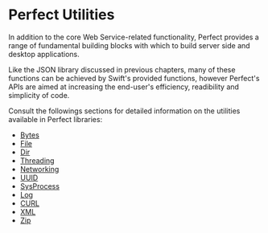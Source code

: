 # Perfect Utilities

In addition to the core Web Service-related functionality, Perfect provides a range of fundamental building blocks with which to build server side and desktop applications.

Like the JSON library discussed in previous chapters, many of these functions can be achieved by Swift's provided functions, however Perfect's APIs are aimed at increasing the end-user's efficiency, readibility and simplicity of code.

Consult the followings sections for detailed information on the utilities available in Perfect libraries:

* [Bytes](https://github.com/PerfectlySoft/PerfectDocs/blob/master/guide/bytes.md)
* [File](https://github.com/PerfectlySoft/PerfectDocs/blob/master/guide/file.md)
* [Dir](https://github.com/PerfectlySoft/PerfectDocs/blob/master/guide/dir.md)
* [Threading](https://github.com/PerfectlySoft/PerfectDocs/blob/master/guide/thread.md)
* [Networking](https://github.com/PerfectlySoft/PerfectDocs/blob/master/guide/net.md)
* [UUID](https://github.com/PerfectlySoft/PerfectDocs/blob/master/guide/UUID.md)
* [SysProcess](https://github.com/PerfectlySoft/PerfectDocs/blob/master/guide/sysProcess.md)
* [Log](https://github.com/PerfectlySoft/PerfectDocs/blob/master/guide/log.md)
* [CURL](https://github.com/PerfectlySoft/PerfectDocs/blob/master/guide/cURL.md)
* [XML](https://github.com/PerfectlySoft/PerfectDocs/blob/master/guide/xml.md)
* [Zip](https://github.com/PerfectlySoft/PerfectDocs/blob/master/guide/zip.md)